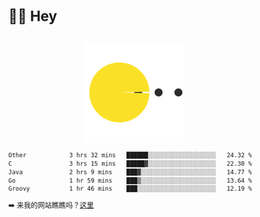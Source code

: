 
# 👋🏻 Hey
<div align="center">
	<br>
	<img src="https://raw.githubusercontent.com/Aniket965/Aniket965/master/pacman.svg?sanitize=true" width="200" height="200">
	<br>
</div>

<!--START_SECTION:waka-->

```txt
Other            3 hrs 32 mins   ██████░░░░░░░░░░░░░░░░░░░   24.32 %
C                3 hrs 15 mins   █████▓░░░░░░░░░░░░░░░░░░░   22.30 %
Java             2 hrs 9 mins    ███▓░░░░░░░░░░░░░░░░░░░░░   14.77 %
Go               1 hr 59 mins    ███▒░░░░░░░░░░░░░░░░░░░░░   13.64 %
Groovy           1 hr 46 mins    ███░░░░░░░░░░░░░░░░░░░░░░   12.19 %
```

<!--END_SECTION:waka-->

 ➡️  来我的网站瞧瞧吗？[这里](https://www.shaolongfei.com)
